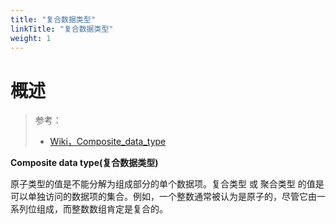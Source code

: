 ```yaml
---
title: "复合数据类型"
linkTitle: "复合数据类型"
weight: 1
---
```


# 概述

> 参考：
>
> - [Wiki，Composite_data_type](https://en.wikipedia.org/wiki/Composite_data_type)

**Composite data type(复合数据类型)**

原子类型的值是不能分解为组成部分的单个数据项。复合类型 或 聚合类型 的值是可以单独访问的数据项的集合。例如，一个整数通常被认为是原子的，尽管它由一系列位组成，而整数数组肯定是复合的。
